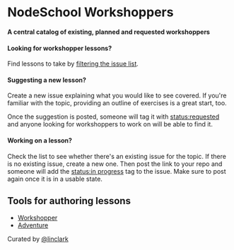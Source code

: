 NodeSchool Workshoppers
=======================

**A central catalog of existing, planned and requested workshoppers**

#### Looking for workshopper lessons?

Find lessons to take by [filtering the issue list](https://github.com/nodeschool/workshoppers/issues?labels=status%3Acompleted).

#### Suggesting a new lesson?

Create a new issue explaining what you would like to see covered. If you're familiar with the topic, providing an outline of exercises is a great start, too.

Once the suggestion is posted, someone will tag it with [status:requested](https://github.com/nodeschool/workshoppers/issues?labels=status%3Arequested) and anyone looking for workshoppers to work on will be able to find it.

#### Working on a lesson?

Check the list to see whether there's an existing issue for the topic. If there is no existing issue, create a new one. Then post the link to your repo and someone will add the [status:in progress](https://github.com/nodeschool/workshoppers/issues?labels=status%3Ain+progress) tag to the issue. Make sure to post again once it is in a usable state.

## Tools for authoring lessons

- [Workshopper](https://github.com/rvagg/workshopper)
- [Adventure](https://github.com/substack/adventure)

Curated by [@linclark](https://github.com/linclark)
